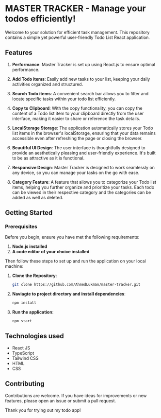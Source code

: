 # MASTER TRACKER - Manage your todos efficiently!

Welcome to your solution for efficient task management. This repository contains a simple yet powerful user-friendly Todo List React application.

## Features
1. **Performance**: Master Tracker is set up using React.js to ensure optimal performance.

2. **Add Todo items**: Easily add new tasks to your list, keeping your daily activities organized and structured.

3. **Search Todo items**: A convenient search bar allows you to filter and locate specific tasks within your todo list efficiently.

4. **Copy to Clipboard**: With the copy functionality, you can copy the content of a Todo list item to your clipboard directly from the user interface, making it easier to share or reference the task details.

5. **LocalStorage Storage**: The application automatically stores your Todo list items in the browser's localStorage, ensuring that your data remains accessible even after refreshing the page or closing the browser.

6. **Beautiful UI Design**: The user interface is thoughtfully designed to provide an aesthetically pleasing and user-friendly experience. It's built to be as attractive as it is functional.

7. **Responsive Design**: Master Tracker is designed to work seamlessly on any device, so you can manage your tasks on the go with ease.

8. **Category Feature**: A feature that allows you to categorize your Todo list items, helping you further organize and prioritize your tasks. Each todo can be viewed in their respective category and the categories can be added as well as  deleted.

## Getting Started

### Prerequisites
Before you begin, ensure you have met the following requirements:

1. **Node.js installed**
2. **A code editor of your choice installed**

Then follow these steps to set up and run the application on your local machine:

1. **Clone the Repository**:
   ```bash
   git clone https://github.com/AhmedLukman/master-tracker.git
    ```
2. **Naviagte to project directory and install dependencies**:
   ```bash
   npm install
   ```
3. **Run the application**:
    ```bash
   npm start
   ```
   
## Technologies used
- React JS
- TypeScript
- Tailwind CSS
- HTML
- CSS

## Contributing
Contributions are welcome. If you have ideas for improvements or new features, please open an issue or submit a pull request.

Thank you for trying out my todo app!




